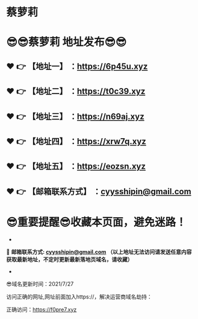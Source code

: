 # 蔡萝莉
:sunglasses::sunglasses:蔡萝莉 地址发布:sunglasses::sunglasses:
==
:heart: :point_right: 【地址一】 ：https://6p45u.xyz
------
:heart: :point_right: 【地址二】 ：https://t0c39.xyz
------
:heart: :point_right: 【地址三】 ：https://n69aj.xyz
------
:heart: :point_right: 【地址四】 ：https://xrw7q.xyz
------
:heart: :point_right: 【地址五】 ：https://eozsn.xyz
------
:heart: :point_right: 【邮箱联系方式】 ：cyysshipin@gmail.com
------
:sunglasses:重要提醒:sunglasses:收藏本页面，避免迷路！
==

-

:e-mail: __邮箱联系方式: cyysshipin@gmail.com （以上地址无法访问请发送任意内容获取最新地址，不定时更新最新落地页域名，请收藏）__

-

:sunglasses:域名更新时间：2021/7/27

访问正确的网址,网址前面加入https://，解决运营商域名劫持：

正确访问：https://f0pre7.xyz

